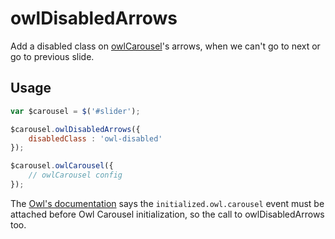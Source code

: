 # owlDisabledArrows
Add a disabled class on [owlCarousel](https://github.com/smashingboxes/OwlCarousel2)'s arrows, when we can't go to next or go to previous slide.

## Usage
``` javascript
var $carousel = $('#slider');

$carousel.owlDisabledArrows({
	disabledClass : 'owl-disabled'
});

$carousel.owlCarousel({
	// owlCarousel config
});
```

The [Owl's documentation](http://owlcarousel.owlgraphic.com/demos/events.html) says the `initialized.owl.carousel` event must be attached before Owl Carousel initialization, so the call to owlDisabledArrows too.
